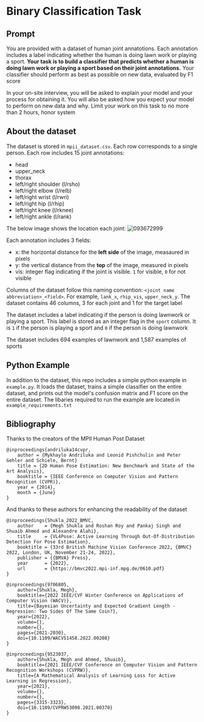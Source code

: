 # Binary Classification  Task

## Prompt
You are provided with a dataset of human joint annatotions. Each annotation includes a label indicating whether the human is doing lawn work or playing a sport. __Your task is to build a classifier that predicts whether a human is doing lawn work or playing a sport based on their joint annotations.__  Your classifier should perform as best as possible on new data, evaluated by F1 score

In your on-site interview, you will be asked to explain your model and your process for obtaining it. You will also be asked how you expect your model to perform on new data and why. Limit your work on this task to no more than 2 hours, honor system

## About the dataset
The dataset is stored in `mpii_dataset.csv`. Each row corresponds to a single person. Each row includes 15 joint annotations:
- head
- upper_neck
- thorax
- left/right shoulder (l/rsho)
- left/right elbow (l/relb)
- left/right wrist (l/rwri)
- left/right hip (l/rhip)
- left/right knee (l/rknee)
- left/right ankle (l/rank)

The below image shows the location each joint:
![093672999](https://github.com/LeonardGrazianGC/cv-take-home-task/assets/127145473/a7bd7894-9d57-41a4-a9dc-7bd77f1ef7b5)

Each annotation includes 3 fields:
- x: the horizontal distance for the __left side__ of the image, measaured in pixels
- y: the vertical distance from the __top__ of the image, measured in pixels
- vis: integer flag indicating if the joint is visible. `1` for visible, `0` for not visible

Columns of the dataset follow this naming convention: `<joint name abbreviation>_<field>`. For example, `lank_x`, `rhip_vis`, `upper_neck_y`. The dataset contains 46 columns, 3 for each joint and 1 for the target label

The dataset includes a label indicating if the person is doing lawnwork or playing a sport. This label is stored as an integer flag in the `sport` column. It is `1` if the person is playing a sport and `0` if the person is doing lawnwork 

The dataset includes 694 examples of lawnwork and 1,587 examples of sports

## Python Example
In addition to the dataset, this repo includes a simple python example in `example.py`. It loads the dataset, trains a simple classifier on the entire dataset, and prints out the model's 
confusion matrix and F1 score on the entire dataset. The libaries required to run the example are located in `example_requirements.txt`

## Bibliography
Thanks to the creators of the MPII Human Post Dataset
```
@inproceedings{andriluka14cvpr,
    author = {Mykhaylo Andriluka and Leonid Pishchulin and Peter Gehler and Schiele, Bernt}
    title = {2D Human Pose Estimation: New Benchmark and State of the Art Analysis},
    booktitle = {IEEE Conference on Computer Vision and Pattern Recognition (CVPR)},
    year = {2014},
    month = {June}
}
```

And thanks to these authors for enhancing the readability of the dataset
```
@inproceedings{Shukla_2022_BMVC,
    author    = {Megh Shukla and Roshan Roy and Pankaj Singh and Shuaib Ahmed and Alexandre Alahi},
    title     = {VL4Pose: Active Learning Through Out-Of-Distribution Detection For Pose Estimation},
    booktitle = {33rd British Machine Vision Conference 2022, {BMVC} 2022, London, UK, November 21-24, 2022},
    publisher = {{BMVA} Press},
    year      = {2022},
    url       = {https://bmvc2022.mpi-inf.mpg.de/0610.pdf}
}

@inproceedings{9706805,
    author={Shukla, Megh},
    booktitle={2022 IEEE/CVF Winter Conference on Applications of Computer Vision (WACV)}, 
    title={Bayesian Uncertainty and Expected Gradient Length - Regression: Two Sides Of The Same Coin?}, 
    year={2022},
    volume={},
    number={},
    pages={2021-2030},
    doi={10.1109/WACV51458.2022.00208}
}

@inproceedings{9523037,
    author={Shukla, Megh and Ahmed, Shuaib},
    booktitle={2021 IEEE/CVF Conference on Computer Vision and Pattern Recognition Workshops (CVPRW)}, 
    title={A Mathematical Analysis of Learning Loss for Active Learning in Regression}, 
    year={2021},
    volume={},
    number={},
    pages={3315-3323},
    doi={10.1109/CVPRW53098.2021.00370}
}
```
